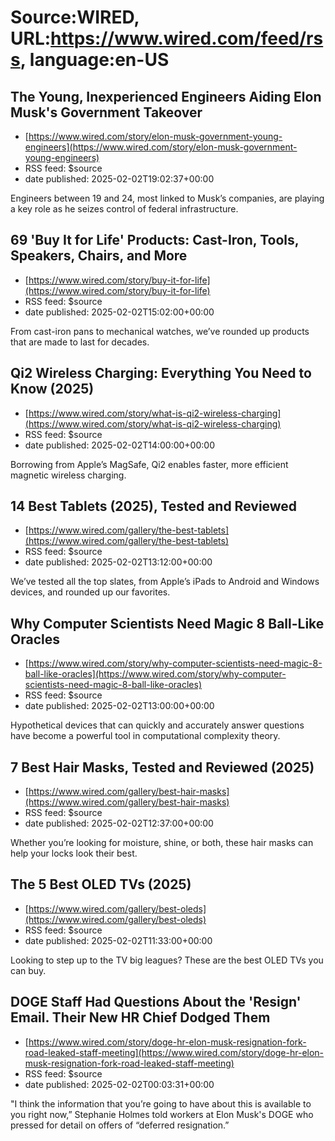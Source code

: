 # Source:WIRED, URL:https://www.wired.com/feed/rss, language:en-US

## The Young, Inexperienced Engineers Aiding Elon Musk's Government Takeover
 - [https://www.wired.com/story/elon-musk-government-young-engineers](https://www.wired.com/story/elon-musk-government-young-engineers)
 - RSS feed: $source
 - date published: 2025-02-02T19:02:37+00:00

Engineers between 19 and 24, most linked to Musk’s companies, are playing a key role as he seizes control of federal infrastructure.

## 69 'Buy It for Life' Products: Cast-Iron, Tools, Speakers, Chairs, and More
 - [https://www.wired.com/story/buy-it-for-life](https://www.wired.com/story/buy-it-for-life)
 - RSS feed: $source
 - date published: 2025-02-02T15:02:00+00:00

From cast-iron pans to mechanical watches, we’ve rounded up products that are made to last for decades.

## Qi2 Wireless Charging: Everything You Need to Know (2025)
 - [https://www.wired.com/story/what-is-qi2-wireless-charging](https://www.wired.com/story/what-is-qi2-wireless-charging)
 - RSS feed: $source
 - date published: 2025-02-02T14:00:00+00:00

Borrowing from Apple’s MagSafe, Qi2 enables faster, more efficient magnetic wireless charging.

## 14 Best Tablets (2025), Tested and Reviewed
 - [https://www.wired.com/gallery/the-best-tablets](https://www.wired.com/gallery/the-best-tablets)
 - RSS feed: $source
 - date published: 2025-02-02T13:12:00+00:00

We’ve tested all the top slates, from Apple’s iPads to Android and Windows devices, and rounded up our favorites.

## Why Computer Scientists Need Magic 8 Ball-Like Oracles
 - [https://www.wired.com/story/why-computer-scientists-need-magic-8-ball-like-oracles](https://www.wired.com/story/why-computer-scientists-need-magic-8-ball-like-oracles)
 - RSS feed: $source
 - date published: 2025-02-02T13:00:00+00:00

Hypothetical devices that can quickly and accurately answer questions have become a powerful tool in computational complexity theory.

## 7 Best Hair Masks, Tested and Reviewed (2025)
 - [https://www.wired.com/gallery/best-hair-masks](https://www.wired.com/gallery/best-hair-masks)
 - RSS feed: $source
 - date published: 2025-02-02T12:37:00+00:00

Whether you’re looking for moisture, shine, or both, these hair masks can help your locks look their best.

## The 5 Best OLED TVs (2025)
 - [https://www.wired.com/gallery/best-oleds](https://www.wired.com/gallery/best-oleds)
 - RSS feed: $source
 - date published: 2025-02-02T11:33:00+00:00

Looking to step up to the TV big leagues? These are the best OLED TVs you can buy.

## DOGE Staff Had Questions About the 'Resign' Email. Their New HR Chief Dodged Them
 - [https://www.wired.com/story/doge-hr-elon-musk-resignation-fork-road-leaked-staff-meeting](https://www.wired.com/story/doge-hr-elon-musk-resignation-fork-road-leaked-staff-meeting)
 - RSS feed: $source
 - date published: 2025-02-02T00:03:31+00:00

"I think the information that you’re going to have about this is available to you right now,” Stephanie Holmes told workers at Elon Musk's DOGE who pressed for detail on offers of “deferred resignation.”

